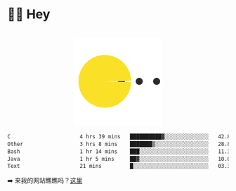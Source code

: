 
# 👋🏻 Hey
<div align="center">
	<br>
	<img src="https://raw.githubusercontent.com/Aniket965/Aniket965/master/pacman.svg?sanitize=true" width="200" height="200">
	<br>
</div>

<!--START_SECTION:waka-->

```txt
C                      4 hrs 39 mins   ██████████▓░░░░░░░░░░░░░░   42.82 %
Other                  3 hrs 8 mins    ███████▒░░░░░░░░░░░░░░░░░   28.89 %
Bash                   1 hr 14 mins    ███░░░░░░░░░░░░░░░░░░░░░░   11.39 %
Java                   1 hr 5 mins     ██▓░░░░░░░░░░░░░░░░░░░░░░   10.06 %
Text                   21 mins         █░░░░░░░░░░░░░░░░░░░░░░░░   03.36 %
```

<!--END_SECTION:waka-->

 ➡️  来我的网站瞧瞧吗？[这里](https://www.shaolongfei.com)
